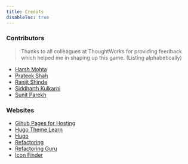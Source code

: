 ```yaml
---
title: Credits
disableToc: true
---
```


### Contributors

> Thanks to all colleagues at ThoughtWorks for providing feedback which helped me in shaping up this game.
(Listing alphabetically)

* [Harsh Mohta](https://github.com/harshvmo)
* [Prateek Shah](https://github.com/shahprateek1991)
* [Ranjit Shinde](https://github.com/ranjitshinde91)
* [Siddharth Kulkarni](https://github.com/sidcool1234)
* [Sunit Parekh](https://github.com/sunitparekh)


### Websites

* [Gihub Pages for Hosting](https://pages.github.com/)
* [Hugo Theme Learn](https://themes.gohugo.io/theme/hugo-theme-learn/en)
* [Hugo](https://gohugo.io/)
* [Refactoring](https://refactoring.com/)
* [Refactoring Guru](https://refactoring.guru/)
* [Icon Finder](https://www.iconfinder.com/)
